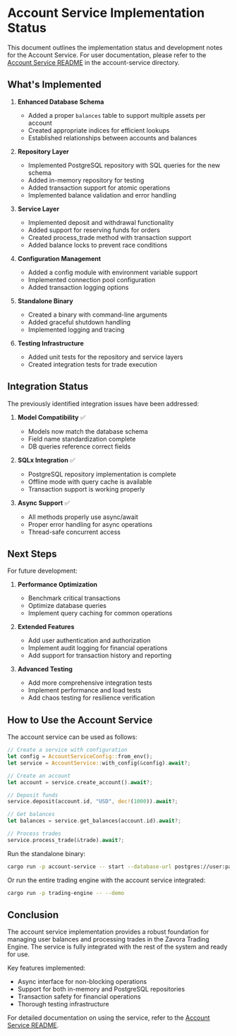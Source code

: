 # Account Service Implementation Status

This document outlines the implementation status and development notes for the Account Service. For user documentation, please refer to the [Account Service README](./account-service/README.md) in the account-service directory.

## What's Implemented

1. **Enhanced Database Schema**
   - Added a proper `balances` table to support multiple assets per account
   - Created appropriate indices for efficient lookups
   - Established relationships between accounts and balances

2. **Repository Layer**
   - Implemented PostgreSQL repository with SQL queries for the new schema
   - Added in-memory repository for testing
   - Added transaction support for atomic operations
   - Implemented balance validation and error handling

3. **Service Layer**
   - Implemented deposit and withdrawal functionality
   - Added support for reserving funds for orders
   - Created process_trade method with transaction support
   - Added balance locks to prevent race conditions

4. **Configuration Management**
   - Added a config module with environment variable support
   - Implemented connection pool configuration
   - Added transaction logging options

5. **Standalone Binary**
   - Created a binary with command-line arguments
   - Added graceful shutdown handling
   - Implemented logging and tracing

6. **Testing Infrastructure**
   - Added unit tests for the repository and service layers
   - Created integration tests for trade execution

## Integration Status

The previously identified integration issues have been addressed:

1. **Model Compatibility** ✅
   - Models now match the database schema
   - Field name standardization complete
   - DB queries reference correct fields

2. **SQLx Integration** ✅
   - PostgreSQL repository implementation is complete
   - Offline mode with query cache is available
   - Transaction support is working properly

3. **Async Support** ✅
   - All methods properly use async/await
   - Proper error handling for async operations
   - Thread-safe concurrent access

## Next Steps

For future development:

1. **Performance Optimization**
   - Benchmark critical transactions
   - Optimize database queries
   - Implement query caching for common operations

2. **Extended Features**
   - Add user authentication and authorization
   - Implement audit logging for financial operations
   - Add support for transaction history and reporting

3. **Advanced Testing**
   - Add more comprehensive integration tests
   - Implement performance and load tests
   - Add chaos testing for resilience verification

## How to Use the Account Service

The account service can be used as follows:

```rust
// Create a service with configuration
let config = AccountServiceConfig::from_env();
let service = AccountService::with_config(&config).await?;

// Create an account
let account = service.create_account().await?;

// Deposit funds
service.deposit(account.id, "USD", dec!(1000)).await?;

// Get balances
let balances = service.get_balances(account.id).await?;

// Process trades
service.process_trade(&trade).await?;
```

Run the standalone binary:

```bash
cargo run -p account-service -- start --database-url postgres://user:pass@localhost/zavora --db-pool-size 10
```

Or run the entire trading engine with the account service integrated:

```bash
cargo run -p trading-engine -- --demo
```

## Conclusion

The account service implementation provides a robust foundation for managing user balances and processing trades in the Zavora Trading Engine. The service is fully integrated with the rest of the system and ready for use.

Key features implemented:
- Async interface for non-blocking operations
- Support for both in-memory and PostgreSQL repositories
- Transaction safety for financial operations
- Thorough testing infrastructure

For detailed documentation on using the service, refer to the [Account Service README](./account-service/README.md).